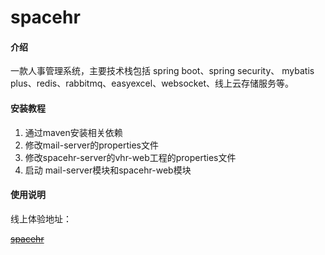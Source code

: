 # spacehr

#### 介绍

一款人事管理系统，主要技术栈包括 spring boot、spring security、 mybatis plus、redis、rabbitmq、easyexcel、websocket、线上云存储服务等。




#### 安装教程

1.  通过maven安装相关依赖
2.  修改mail-server的properties文件
3.  修改spacehr-server的vhr-web工程的properties文件
4.  启动 mail-server模块和spacehr-web模块

#### 使用说明

线上体验地址：

~~[spacehr](http://spacehr.hungrycloud.space/index.html)~~


